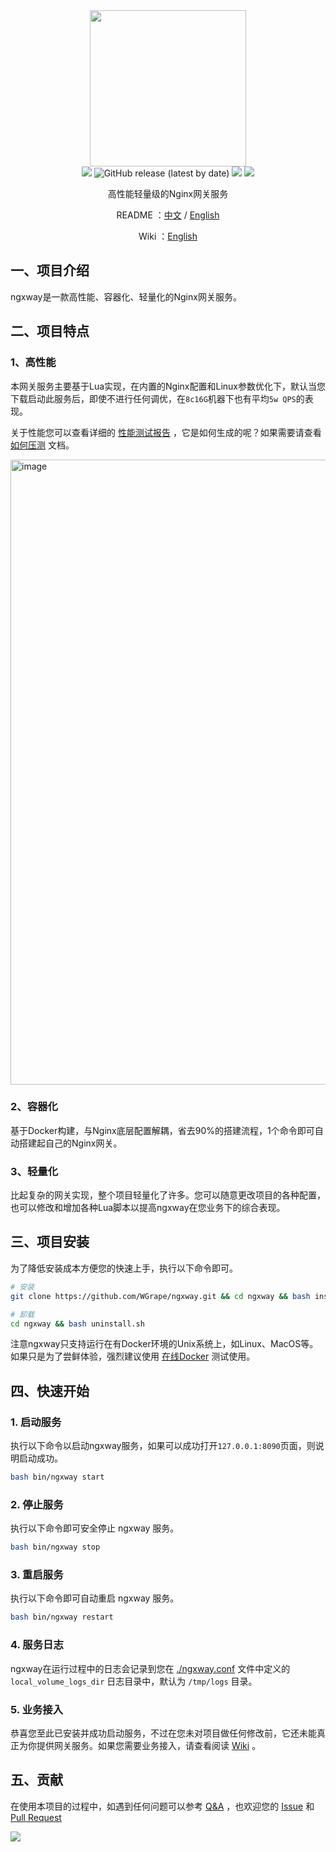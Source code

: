 <div align="center">
<img width="250" src="https://user-images.githubusercontent.com/35942268/212838933-38bec2ca-c156-4c63-8563-c645bd476cb3.png">
</div>

<div align="center">
    <!-- oscs: https://www.oscs1024.com/cd/1543980900807675904?sign=a3d02348 -->
    <!-- https://www.murphysec.com/ -->
    <a href="https://www.oscs1024.com/project/oscs/WGrape/ngxway?ref=badge_small" alt="OSCS Status"><img src="https://www.oscs1024.com/platform/badge/WGrape/ngxway.svg?size=small"/></a>
    <!-- <img src="https://github.com/wgrape/ngxway/actions/workflows/build.yml/badge.svg"> -->
    <img alt="GitHub release (latest by date)" src="https://img.shields.io/github/v/release/wgrape/ngxway">
    <img src="https://img.shields.io/badge/Document-中文/English-orange.svg">
    <img src="https://img.shields.io/badge/License-MIT-green.svg">
</div>

<div align="center">
    <p>高性能轻量级的Nginx网关服务</p>
    <p>README ：<a href="/README.zh-CN.md">中文</a> / <a href="/README.md">English</a></p>
    <p>Wiki ：<a href="/README.zh-CN.md">English</a></p>
</div>

## 一、项目介绍
ngxway是一款高性能、容器化、轻量化的Nginx网关服务。

## 二、项目特点

### 1、高性能

本网关服务主要基于Lua实现，在内置的Nginx配置和Linux参数优化下，默认当您下载启动此服务后，即使不进行任何调优，在```8c16G```机器下也有平均```5w QPS```的表现。

关于性能您可以查看详细的 [性能测试报告](https://wgrape.github.io/ngxway/html/benchmark.html) ，它是如何生成的呢？如果需要请查看 [如何压测](./doc/benchmark.zh-CN.md) 文档。

<img width="1000" alt="image" src="https://user-images.githubusercontent.com/35942268/224526169-3ca6cd09-380d-4acf-b184-b972db85685b.png">

### 2、容器化

基于Docker构建，与Nginx底层配置解耦，省去90%的搭建流程，1个命令即可自动搭建起自己的Nginx网关。

### 3、轻量化

比起复杂的网关实现，整个项目轻量化了许多。您可以随意更改项目的各种配置，也可以修改和增加各种Lua脚本以提高ngxway在您业务下的综合表现。

## 三、项目安装

为了降低安装成本方便您的快速上手，执行以下命令即可。

```bash
# 安装
git clone https://github.com/WGrape/ngxway.git && cd ngxway && bash install.sh

# 卸载
cd ngxway && bash uninstall.sh
```

注意ngxway只支持运行在有Docker环境的Unix系统上，如Linux、MacOS等。如果只是为了尝鲜体验，强烈建议使用 [在线Docker](https://labs.play-with-docker.com/) 测试使用。

## 四、快速开始

### 1. 启动服务
执行以下命令以启动ngxway服务，如果可以成功打开```127.0.0.1:8090```页面，则说明启动成功。

```bash
bash bin/ngxway start
```

### 2. 停止服务
执行以下命令即可安全停止 ngxway 服务。

```bash
bash bin/ngxway stop
```

### 3. 重启服务
执行以下命令即可自动重启 ngxway 服务。

```bash
bash bin/ngxway restart
```

### 4. 服务日志
ngxway在运行过程中的日志会记录到您在 [./ngxway.conf](./ngxway.conf) 文件中定义的 ```local_volume_logs_dir``` 日志目录中，默认为 ```/tmp/logs``` 目录。

### 5. 业务接入
恭喜您至此已安装并成功启动服务，不过在您未对项目做任何修改前，它还未能真正为你提供网关服务。如果您需要业务接入，请查看阅读 [Wiki](https://github.com/WGrape/ngxway/wiki/) 。

## 五、贡献
在使用本项目的过程中，如遇到任何问题可以参考 [Q&A](https://github.com/WGrape/ngxway/wiki/Q&A) ，也欢迎您的 [Issue](https://github.com/WGrape/ngxway/issues/new) 和 [Pull Request](https://github.com/WGrape/ngxway/pulls)

<img src="https://contrib.rocks/image?repo=wgrape/ngxway" >
